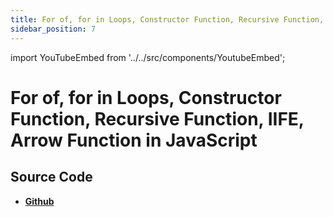 ```yaml
---
title: For of, for in Loops, Constructor Function, Recursive Function, IIFE, Arrow Function in JavaScript
sidebar_position: 7
---
```


import YouTubeEmbed from '../../src/components/YoutubeEmbed';

# For of, for in Loops, Constructor Function, Recursive Function, IIFE, Arrow Function in JavaScript

<YouTubeEmbed videoId="PcFtGefsMks" />

## Source Code

- [**Github**](https://github.com/isarojdahal/javascript-workshop)
